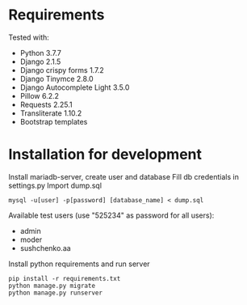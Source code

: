 # Requirements
Tested with:
* Python 3.7.7
* Django 2.1.5
* Django crispy forms 1.7.2
* Django Tinymce 2.8.0
* Django Autocomplete Light 3.5.0
* Pillow 6.2.2
* Requests 2.25.1
* Transliterate 1.10.2
* Bootstrap templates

# Installation for development

Install mariadb-server, create user and database
Fill db credentials in settings.py
Import dump.sql
```
mysql -u[user] -p[password] [database_name] < dump.sql
```

Available test users (use "525234" as password for all users):
- admin
- moder
- sushchenko.aa

Install python requirements and run server
```
pip install -r requirements.txt
python manage.py migrate
python manage.py runserver
```
